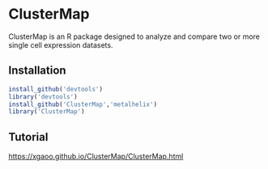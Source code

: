 # ClusterMap

ClusterMap is an R package designed to analyze and compare two or more single cell expression datasets. 

## Installation

```r
install_github('devtools')  
library('devtools')  
install_github('ClusterMap','metalhelix')  
library('ClusterMap')  
```

## Tutorial

https://xgaoo.github.io/ClusterMap/ClusterMap.html